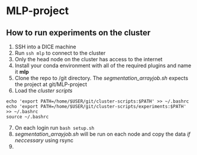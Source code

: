 # MLP-project

## How to run experiments on the cluster

1. SSH into a DICE machine
2. Run ```ssh mlp``` to connect to the cluster
3. Only the head node on the cluster has access to the internet
4. Install your conda environment with all of the required plugins and name it **mlp**
5. Clone the repo to /git directory. The *segmentation_arrayjob.sh* expects the project at git/MLP-project
6. Load the *cluster scripts*

```
echo 'export PATH=/home/$USER/git/cluster-scripts:$PATH' >> ~/.bashrc
echo 'export PATH=/home/$USER/git/cluster-scripts/experiments:$PATH' >> ~/.bashrc
source ~/.bashrc
```
7. On each login run `bash setup.sh`
8. *segmentation_arrayjob.sh* will be run on each node and copy the data *if neccessary* using rsync
9. 
